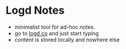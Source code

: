 # Logd Notes

- minimalist tool for ad-hoc notes.
- go to [logd.co](http://logd.co/) and just start typing
- content is stored locally and nowhere else
